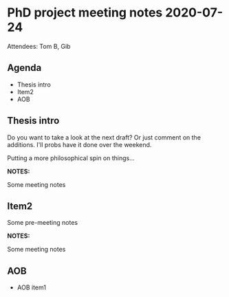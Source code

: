 # PhD project meeting notes 2020-07-24

Attendees: Tom B, Gib

## Agenda

* Thesis intro 
* Item2
* AOB

## Thesis intro

Do you want to take a look at the next draft? Or just comment on the additions. I'll probs have it done over the weekend.

Putting a more philosophical spin on things... 

__NOTES:__

Some meeting notes

## Item2

Some pre-meeting notes

__NOTES:__

Some meeting notes

## AOB

* AOB item1